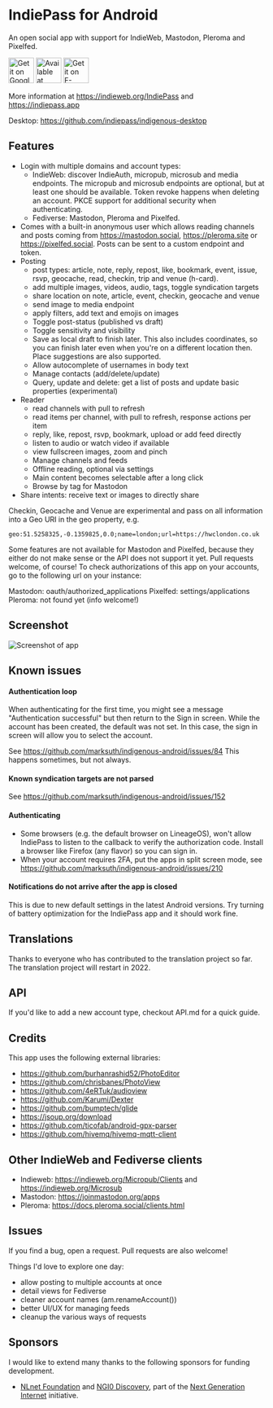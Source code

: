 # IndiePass for Android

An open social app with support for IndieWeb, Mastodon, Pleroma and Pixelfed.

<a href='https://play.google.com/store/apps/details?id=com.indieweb.indigenous'><img alt='Get it on Google Play' src='https://indiepass.app/images/google-play-badge.svg' height="50"></a>
<a href="https://www.amazon.com/gp/product/B0C3KWR6V6"><img src="https://indiepass.app/images/amazon-appstore-badge.svg" alt="Available at Amazon appstore" height="50"></a>
<a href="https://f-droid.org/app/com.indieweb.indigenous"><img src="https://indiepass.app/images/fdroid-badge.svg" alt="Get it on F-Droid" height="50"></a>

More information at https://indieweb.org/IndiePass and
https://indiepass.app

Desktop: https://github.com/indiepass/indigenous-desktop

## Features

- Login with multiple domains and account types:
  - IndieWeb: discover IndieAuth, micropub, microsub and media endpoints. The
    micropub and microsub endpoints are optional, but at least one should be
    available. Token revoke happens when deleting an account. PKCE support for
    additional security when authenticating.
  - Fediverse: Mastodon, Pleroma and Pixelfed.
- Comes with a built-in anonymous user which allows reading channels and
  posts coming from https://mastodon.social,
  https://pleroma.site or https://pixelfed.social. Posts can be sent to a custom
  endpoint and token.
- Posting
  - post types: article, note, reply, repost, like, bookmark, event,
    issue, rsvp, geocache, read, checkin, trip and venue (h-card).
  - add multiple images, videos, audio, tags, toggle syndication targets
  - share location on note, article, event, checkin, geocache and venue
  - send image to media endpoint
  - apply filters, add text and emojis on images
  - Toggle post-status (published vs draft)
  - Toggle sensitivity and visibility
  - Save as local draft to finish later. This also includes coordinates,
    so you can finish later even when you're on a different location
    then. Place suggestions are also supported.
  - Allow autocomplete of usernames in body text
  - Manage contacts (add/delete/update)
  - Query, update and delete: get a list of posts and update basic
    properties (experimental)
- Reader
  - read channels with pull to refresh
  - read items per channel, with pull to refresh, response actions per item
  - reply, like, repost, rsvp, bookmark, upload or add feed directly
  - listen to audio or watch video if available 
  - view fullscreen images, zoom and pinch
  - Manage channels and feeds
  - Offline reading, optional via settings
  - Main content becomes selectable after a long click
  - Browse by tag for Mastodon
- Share intents: receive text or images to directly share

Checkin, Geocache and Venue are experimental and pass on all information
into a Geo URI in the geo property, e.g.

```
geo:51.5258325,-0.1359825,0.0;name=london;url=https://hwclondon.co.uk
```

Some features are not available for Mastodon and Pixelfed, because they either
do not make sense or the API does not support it yet.
Pull requests welcome, of course!
To check authorizations of this app on your accounts, go to the following 
url on your instance:

Mastodon: oauth/authorized_applications
Pixelfed: settings/applications
Pleroma: not found yet (info welcome!)

## Screenshot

<img src="https://indiepass.app/images/android-screenshot.png" alt="Screenshot of app">

## Known issues

#### Authentication loop

When authenticating for the first time, you might see a message
"Authentication successful" but then return to the Sign in screen.
While the account has been created, the default was not set. In this
case, the sign in screen will allow you to select the account.

See https://github.com/marksuth/indigenous-android/issues/84 
This happens sometimes, but not always.

#### Known syndication targets are not parsed

See https://github.com/marksuth/indigenous-android/issues/152

#### Authenticating

- Some browsers (e.g. the default browser on LineageOS), won't allow
  IndiePass to listen to the callback to verify the authorization code.
  Install a browser like Firefox (any flavor) so you can sign in.
- When your account requires 2FA, put the apps in split screen mode, see
https://github.com/marksuth/indigenous-android/issues/210

#### Notifications do not arrive after the app is closed

This is due to new default settings in the latest Android versions. Try
turning of battery optimization for the IndiePass app and it should
work fine.

## Translations

Thanks to everyone who has contributed to the translation project so far. The translation project will restart in 2022.

## API

If you'd like to add a new account type, checkout API.md for a quick guide.

## Credits

This app uses the following external libraries:

- https://github.com/burhanrashid52/PhotoEditor
- https://github.com/chrisbanes/PhotoView
- https://github.com/4eRTuk/audioview
- https://github.com/Karumi/Dexter
- https://github.com/bumptech/glide
- https://jsoup.org/download
- https://github.com/ticofab/android-gpx-parser
- https://github.com/hivemq/hivemq-mqtt-client

## Other IndieWeb and Fediverse clients

- Indieweb: https://indieweb.org/Micropub/Clients and https://indieweb.org/Microsub
- Mastodon: https://joinmastodon.org/apps
- Pleroma: https://docs.pleroma.social/clients.html

## Issues

If you find a bug, open a request.
Pull requests are also welcome!

Things I'd love to explore one day:

- allow posting to multiple accounts at once
- detail views for Fediverse
- cleaner account names (am.renameAccount())
- better UI/UX for managing feeds
- cleanup the various ways of requests

## Sponsors

I would like to extend many thanks to the following sponsors for funding development.

- [NLnet Foundation](https://nlnet.nl) and [NGI0
Discovery](https://nlnet.nl/discovery/), part of the [Next Generation
Internet](https://ngi.eu) initiative.

